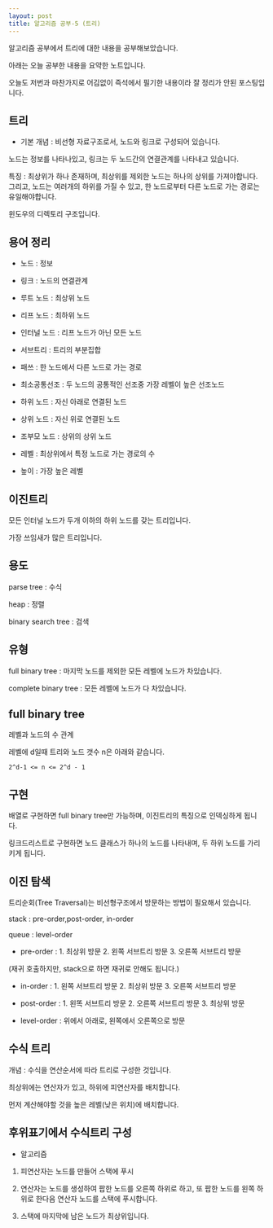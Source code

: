 ```yaml
---
layout: post
title: 알고리즘 공부-5 (트리)
---
```


알고리즘 공부에서 트리에 대한 내용을 공부해보았습니다.

아래는 오늘 공부한 내용을 요약한 노트입니다.

오늘도 저번과 마찬가지로 어김없이 즉석에서 필기한 내용이라 잘 정리가 안된 포스팅입니다.

## 트리

* 기본 개념 : 비선형 자료구조로서, 노드와 링크로 구성되어 있습니다.

노드는 정보를 나타나있고, 링크는 두 노드간의 연결관계를 나타내고 있습니다.

특징 : 최상위가 하나 존재하며, 최상위를 제외한 노드는 하나의 상위를 가져야합니다.
그리고, 노드는 여러개의 하위를 가질 수 있고, 한 노드로부터 다른 노드로 가는 경로는 유일해야합니다.

윈도우의 디렉토리 구조입니다.

## 용어 정리

* 노드 : 정보

* 링크 : 노드의 연결관계

* 루트 노드 : 최상위 노드

* 리프 노드 : 최하위 노드

* 인터널 노드 : 리프 노드가 아닌 모든 노드

* 서브트리 : 트리의 부분집합

* 패쓰 : 한 노드에서 다른 노드로 가는 경로

* 최소공통선조 : 두 노드의 공통적인 선조중 가장 레벨이 높은 선조노드

* 하위 노드 : 자신 아래로 연결된 노드

* 상위 노드 : 자신 위로 연결된 노드

* 조부모 노드 : 상위의 상위 노드

* 레벨 : 최상위에서 특정 노드로 가는 경로의 수

* 높이 : 가장 높은 레벨

## 이진트리

모든 인터널 노드가 두개 이하의 하위 노드를 갖는 트리입니다.

가장 쓰임새가 많은 트리입니다.

## 용도

parse tree : 수식

heap : 정렬

binary search tree : 검색

## 유형

full binary tree : 마지막 노드를 제외한 모든 레벨에 노드가 차있습니다.

complete binary tree : 모든 레벨에 노드가 다 차있습니다.

## full binary tree

레벨과 노드의 수 관계

레벨에 d일때 트리와 노드 갯수 n은 아래와 같습니다.
```
2^d-1 <= n <= 2^d - 1
```

## 구현

배열로 구현하면 full binary tree만 가능하며, 이진트리의 특징으로 인덱싱하게 됩니다.

링크드리스트로 구현하면 노드 클래스가 하나의 노드를 나타내며, 두 하위 노드를 가리키게 됩니다.

## 이진 탐색

트리순회(Tree Traversal)는 비선형구조에서 방문하는 방법이 필요해서 있습니다.

stack : pre-order,post-order, in-order

queue : level-order

* pre-order : 1. 최상위 방문 2. 왼쪽 서브트리 방문 3. 오른쪽 서브트리 방문

(재귀 호출하지만, stack으로 하면 재귀로 안해도 됩니다.)

* in-order : 1. 왼쪽 서브트리 방문 2. 최상위 방문 3. 오른쪽 서브트리 방문 

* post-order : 1. 왼똑 서브트리 방문 2. 오른쪽 서브트리 방문 3. 최상위 방문

* level-order : 위에서 아래로, 왼쪽에서 오른쪽으로 방문

## 수식 트리

개념 : 수식을 연산순서에 따라 트리로 구성한 것입니다.

최상위에는 연산자가 있고, 하위에 피연산자를 배치합니다.

먼저 계산해야할 것을 높은 레벨(낮은 위치)에 배치합니다.

## 후위표기에서 수식트리 구성

* 알고리즘

1. 피연산자는 노드를 만들어 스택에 푸시

1. 연산자는 노드를 생성하여 팝한 노드를 오른쪽 하위로 하고, 또 팝한 노드를 왼쪽 하위로 한다음 연산자 노드를 스택에 푸시합니다.

1. 스택에 마지막에 남은 노드가 최상위입니다.